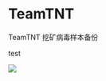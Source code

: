 # TeamTNT
TeamTNT 挖矿病毒样本备份

test

[![](https://user-images.githubusercontent.com/27001865/150348452-38595c7d-8f16-4564-a1c7-9a02ed9b57a9.png)](https://www.fuzz.red/)
